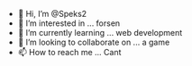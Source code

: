 - 👋 Hi, I’m @Speks2
- 👀 I’m interested in ... forsen
- 🌱 I’m currently learning ... web development
- 💞️ I’m looking to collaborate on ... a game
- 📫 How to reach me ... Cant

<!---
Speks2/Speks2 is a ✨ special ✨ repository because its `README.md` (this file) appears on your GitHub profile.
You can click the Preview link to take a look at your changes.
--->

